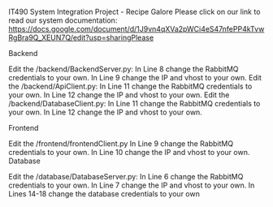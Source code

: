 IT490 System Integration Project - Recipe Galore
Please click on our link to read our system documentation: https://docs.google.com/document/d/1J9vn4qXVa2pWCi4eS47nfePP4kTvwRgBra9Q_XEUN7Q/edit?usp=sharingPlease

Backend

Edit the /backend/BackendServer.py:
	In Line 8 change the RabbitMQ credentials to your own.
	In Line 9 change the IP and vhost to your own.
Edit the /backend/ApiClient.py:
	In Line 11 change the RabbitMQ credentials to your own.
	In Line 12 change the IP and vhost to your own.
Edit the /backend/DatabaseClient.py:
	In Line 11 change the RabbitMQ credentials to your own.
	In Line 12 change the IP and vhost to your own.

Frontend


Edit the /frontend/frontendClient.py
	In Line 9 change the RabbitMQ credentials to your own.
	In Line 10 change the IP and vhost to your own.
Database

Edit the /database/DatabaseServer.py:
	In Line 6 change the RabbitMQ credentials to your own.
	In Line 7 change the IP and vhost to your own.
	In Lines 14-18 change the database credentials to your own
